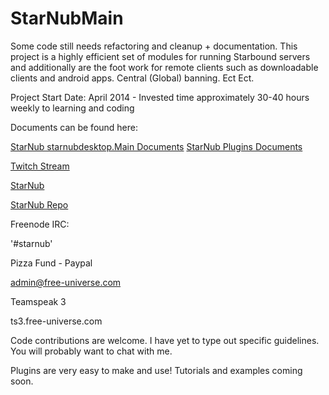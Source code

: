 StarNubMain
===========
Some code still needs refactoring and cleanup + documentation. This project is a highly efficient set of modules for running Starbound
servers and additionally are the foot work for remote clients such as downloadable clients and android apps. Central (Global) banning. Ect Ect.

Project Start Date: April 2014 - Invested time approximately 30-40 hours weekly to learning and coding

Documents can be found here:

[StarNub starnubdesktop.Main Documents](http://docs.starnub.org/main/)
[StarNub Plugins Documents](http://docs.starnub.org/main/)

[Twitch Stream](http://www.twitch.tv/Underbalanced/)

[StarNub](http://starnub.org)

[StarNub Repo](http://repo.starnub.org)

Freenode IRC:

'#starnub'

Pizza Fund - Paypal

admin@free-universe.com

Teamspeak 3

ts3.free-universe.com

Code contributions are welcome. I have yet to type out specific guidelines. You will probably want to chat with me.

Plugins are very easy to make and use! Tutorials and examples coming soon.